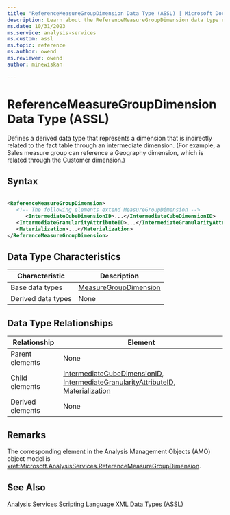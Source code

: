 ```yaml
---
title: "ReferenceMeasureGroupDimension Data Type (ASSL) | Microsoft Docs"
description: Learn about the ReferenceMeasureGroupDimension data type element in the Analysis Services Scripting Language (ASSL) schema.
ms.date: 10/31/2023
ms.service: analysis-services
ms.custom: assl
ms.topic: reference
ms.author: owend
ms.reviewer: owend
author: minewiskan

---
```

# ReferenceMeasureGroupDimension Data Type (ASSL)

  Defines a derived data type that represents a dimension that is indirectly related to the fact table through an intermediate dimension. (For example, a Sales measure group can reference a Geography dimension, which is related through the Customer dimension.)  
  
## Syntax  
  
```xml  
  
<ReferenceMeasureGroupDimension>  
   <!-- The following elements extend MeasureGroupDimension -->  
      <IntermediateCubeDimensionID>...</IntermediateCubeDimensionID>  
   <IntermediateGranularityAttributeID>...</IntermediateGranularityAttributeID>  
   <Materialization>...</Materialization>  
</ReferenceMeasureGroupDimension>  
```  
  
## Data Type Characteristics  
  
|Characteristic|Description|  
|--------------------|-----------------|  
|Base data types|[MeasureGroupDimension](measuregroupdimension-data-type-assl.md)|  
|Derived data types|None|  
  
## Data Type Relationships  
  
|Relationship|Element|  
|------------------|-------------|  
|Parent elements|None|  
|Child elements|[IntermediateCubeDimensionID](../properties/intermediatecubedimensionid-element-assl.md), [IntermediateGranularityAttributeID](../properties/intermediategranularityattributeid-element-assl.md), [Materialization](../properties/materialization-element-assl.md)|  
|Derived elements|None|  
  
## Remarks  
 The corresponding element in the Analysis Management Objects (AMO) object model is <xref:Microsoft.AnalysisServices.ReferenceMeasureGroupDimension>.  
  
## See Also  
 [Analysis Services Scripting Language XML Data Types &#40;ASSL&#41;](analysis-services-scripting-language-xml-data-types-assl.md)  
  
  
